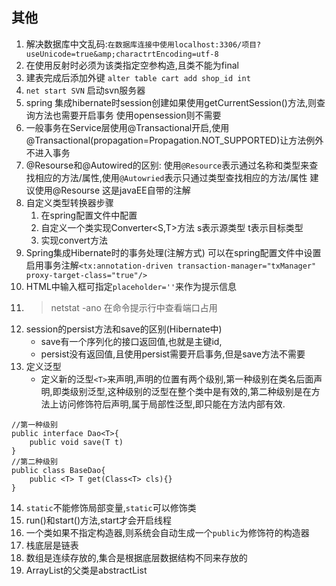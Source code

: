 ## 其他

1. 解决数据库中文乱码:`在数据库连接中使用localhost:3306/项目?useUnicode=true&amp;charactrtEncoding=utf-8`   
2. 在使用反射时必须为该类指定空参构造,且类不能为final
3. 建表完成后添加外键  `alter table cart add shop_id int`
4. `net start SVN` 启动svn服务器
5. spring 集成hibernate时session创建如果使用getCurrentSession()方法,则查询方法也需要开启事务 使用opensession则不需要
6. 一般事务在Service层使用@Transactional开启,使用@Transactional(propagation=Propagation.NOT_SUPPORTED)让方法例外 不进入事务
7. @Resourse和@Autowired的区别:
使用`@Resource`表示通过名称和类型来查找相应的方法/属性,使用`@Autowried`表示只通过类型查找相应的方法/属性 建议使用@Resourse 这是javaEE自带的注解
8. 自定义类型转换器步骤
    1. 在spring配置文件中配置
    2. 自定义一个类实现Converter<S,T>方法  s表示源类型 t表示目标类型
    3. 实现convert方法  
9. Spring集成Hibernate时的事务处理(注解方式)
可以在spring配置文件中设置启用事务注解`<tx:annotation-driven transaction-manager="txManager" proxy-target-class="true"/>`
10. HTML中输入框可指定`placeholder=''`来作为提示信息
11. > netstat -ano 在命令提示行中查看端口占用
12. session的persist方法和save的区别(Hibernate中)
    - save有一个序列化的接口返回值,也就是主键id,
    - persist没有返回值,且使用persist需要开启事务,但是save方法不需要
13. 定义泛型
    - 定义新的泛型`<T>`来声明,声明的位置有两个级别,第一种级别在类名后面声明,即类级别泛型,这种级别的泛型在整个类中是有效的,第二种级别是在方法上访问修饰符后声明,属于局部性泛型,即只能在方法内部有效.

```
//第一种级别
public interface Dao<T>{
    public void save(T t)
}
//第二种级别
public class BaseDao{
    public <T> T get(Class<T> cls){}
}
```
14. `static`不能修饰局部变量,`static`可以修饰类
15. run()和start()方法,start才会开启线程
16. 一个类如果不指定构造器,则系统会自动生成一个`public`为修饰符的构造器
17. 栈底层是链表
18. 数组是连续存放的,集合是根据底层数据结构不同来存放的
19. ArrayList的父类是abstractList
